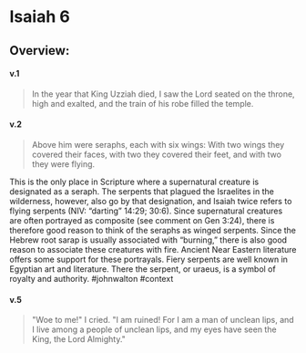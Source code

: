 # Isaiah 6

## Overview:



#### v.1
>In the year that King Uzziah died, I saw the Lord seated on the throne, high and exalted, and the train of his robe filled the temple.


#### v.2
>Above him were seraphs, each with six wings: With two wings they covered their faces, with two they covered their feet, and with two they were flying.

This is the only place in Scripture where a supernatural creature is designated as a seraph. The serpents that plagued the Israelites in the wilderness, however, also go by that designation, and Isaiah twice refers to flying serpents (NIV: “darting” 14:29; 30:6). Since supernatural creatures are often portrayed as composite (see comment on Gen 3:24), there is therefore good reason to think of the seraphs as winged serpents. Since the Hebrew root sarap is usually associated with “burning,” there is also good reason to associate these creatures with fire. Ancient Near Eastern literature offers some support for these portrayals. Fiery serpents are well known in Egyptian art and literature. There the serpent, or uraeus, is a symbol of royalty and authority.
#johnwalton #context

#### v.5
>"Woe to me!" I cried. "I am ruined! For I am a man of unclean lips, and I live among a people of unclean lips, and my eyes have seen the King, the Lord Almighty."



